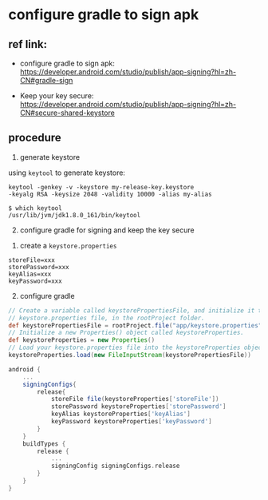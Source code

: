 # configure gradle to sign apk

## ref link:

* configure gradle to sign apk: 
https://developer.android.com/studio/publish/app-signing?hl=zh-CN#gradle-sign

* Keep your key secure:
https://developer.android.com/studio/publish/app-signing?hl=zh-CN#secure-shared-keystore

## procedure

1. generate keystore

using `keytool` to generate keystore:
```
keytool -genkey -v -keystore my-release-key.keystore
-keyalg RSA -keysize 2048 -validity 10000 -alias my-alias
```

```
$ which keytool 
/usr/lib/jvm/jdk1.8.0_161/bin/keytool
```

2. configure gradle for signing and keep the key secure

1) create a `keystore.properties`

```
storeFile=xxx
storePassword=xxx
keyAlias=xxx
keyPassword=xxx
```

2) configure gradle

```groovy
// Create a variable called keystorePropertiesFile, and initialize it to your
// keystore.properties file, in the rootProject folder.
def keystorePropertiesFile = rootProject.file("app/keystore.properties")
// Initialize a new Properties() object called keystoreProperties.
def keystoreProperties = new Properties()
// Load your keystore.properties file into the keystoreProperties object.
keystoreProperties.load(new FileInputStream(keystorePropertiesFile))

android {
    ...
    signingConfigs{
        release{
            storeFile file(keystoreProperties['storeFile'])
            storePassword keystoreProperties['storePassword']
            keyAlias keystoreProperties['keyAlias']
            keyPassword keystoreProperties['keyPassword']
        }
    }
    buildTypes {
        release {
            ...
            signingConfig signingConfigs.release
        }
    }
}
```